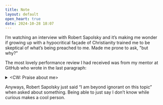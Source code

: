 ```yaml
---
title: Note
layout: default
open_heart: true
date: 2024-10-28 18:07
---
```


I’m watching an interview with Robert Sapolsky and it’s making me wonder if growing up with a hypocritical façade of Christianity trained me to be skeptical of what’s being preached to me. Made me prone to ask, "but why?"

The most lovely performance review I had received was from my mentor at GitHub who wrote in the last paragraph:

<details><summary>&lt;CW: Praise about me&gt;</summary>She has a keen eye for potential technical complexity and asks simple, direct, disarming questions about new proposals. Asking “why?” makes our team better because it develops our understanding of tradeoffs internally so that we can provide detailed advice on feature teams’ pull requests.</details>

Anyways, Robert Sapolsky just said “I am beyond ignorant on this topic” when asked about something. Being able to just say I don’t know while curious makes a cool person.
